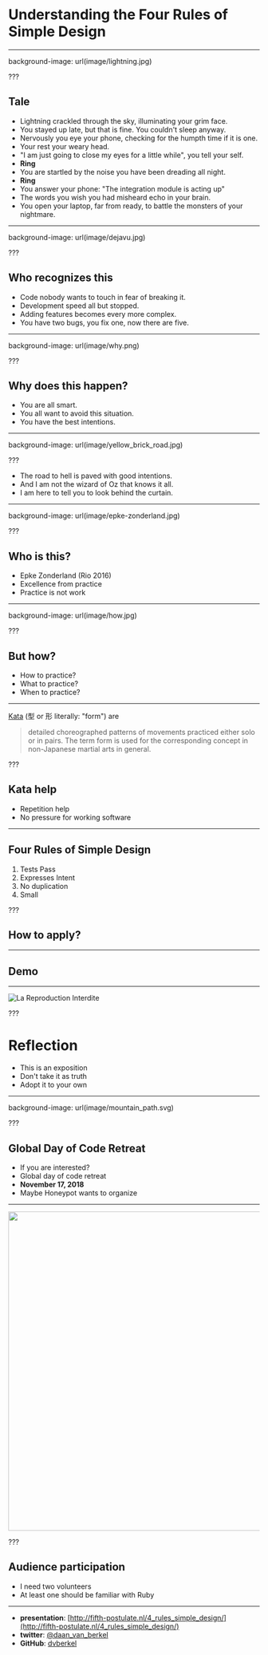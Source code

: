 # Understanding the Four Rules of Simple Design

---

background-image: url(image/lightning.jpg)

???

## Tale

* Lightning crackled through the sky, illuminating your grim face.
* You stayed up late, but that is fine. You couldn't sleep anyway.
* Nervously you eye your phone, checking for the humpth time if it is one.
* Your rest your weary head.
* "I am just going to close my eyes for a little while", you tell your self.
* **Ring**
* You are startled by the noise you have been dreading all night.
* **Ring**
* You answer your phone: "The integration module is acting up"
* The words you wish you had misheard echo in your brain.
* You open your laptop, far from ready, to battle the monsters of your nightmare.

---

background-image: url(image/dejavu.jpg)

???

## Who recognizes this

* Code nobody wants to touch in fear of breaking it.
* Development speed all but stopped.
* Adding features becomes every more complex.
* You have two bugs, you fix one, now there are five.

---

background-image: url(image/why.png)

???

## Why does this happen?

* You are all smart.
* You all want to avoid this situation.
* You have the best intentions.

---

background-image: url(image/yellow_brick_road.jpg)

???

* The road to hell is paved with good intentions.
* And I am not the wizard of Oz that knows it all.
* I am here to tell you to look behind the curtain.

---

background-image: url(image/epke-zonderland.jpg)

???

## Who is this?

* Epke Zonderland (Rio 2016)
* Excellence from practice 
* Practice is not work

---

background-image: url(image/how.jpg)

???

## But how?

* How to practice?
* What to practice?
* When to practice?

---

[Kata](https://en.wikipedia.org/wiki/Kata) (型 or 形 literally: "form") are

> detailed choreographed patterns of movements practiced either solo or in
> pairs. The term form is used for the corresponding concept in non-Japanese
> martial arts in general.

???

## Kata help

* Repetition help
* No pressure for working software

---

## Four Rules of Simple Design

1. Tests Pass
2. Expresses Intent
3. No duplication
4. Small

???

## How to apply?

---

## Demo

---

![La Reproduction Interdite](image/magritte.jpg)

???

# Reflection

* This is an exposition
* Don't take it as truth
* Adopt it to your own

---

background-image: url(image/mountain_path.svg)

???

## Global Day of Code Retreat

* If you are interested?
* Global day of code retreat
* **November 17, 2018**
* Maybe Honeypot wants to organize

---

<img src="image/We_Can_Do_It!.jpg" height="640px">

???

## Audience participation

* I need two volunteers
* At least one should be familiar with Ruby

---

* **presentation**: [http://fifth-postulate.nl/4_rules_simple_design/](http://fifth-postulate.nl/4_rules_simple_design/)
* **twitter**: [@daan_van_berkel](https://twitter.com/daan_van_berkel)
* **GitHub**: [dvberkel](https://github.com/dvberkel)
